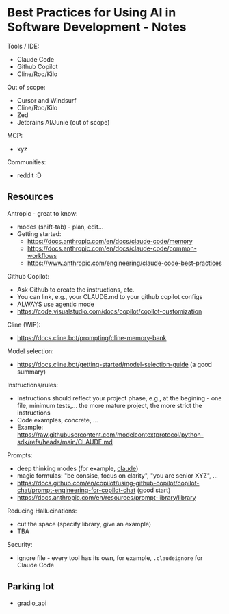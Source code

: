 # Best Practices for Using AI in Software Development - Notes

Tools / IDE:

- Claude Code
- Github Copilot
- Cline/Roo/Kilo

Out of scope:

- Cursor and Windsurf
- Cline/Roo/Kilo
- Zed
- Jetbrains AI/Junie (out of scope)

MCP:

- xyz

Communities:

- reddit :D

## Resources

Antropic - great to know:

- modes (shift-tab) - plan, edit...
- Getting started:
  - https://docs.anthropic.com/en/docs/claude-code/memory
  - https://docs.anthropic.com/en/docs/claude-code/common-workflows
  - https://www.anthropic.com/engineering/claude-code-best-practices

Github Copilot:

- Ask Github to create the instructions, etc.
- You can link, e.g., your CLAUDE.md to your github copilot configs
- ALWAYS use agentic mode
- https://code.visualstudio.com/docs/copilot/copilot-customization

Cline (WIP):

- https://docs.cline.bot/prompting/cline-memory-bank

Model selection:

- https://docs.cline.bot/getting-started/model-selection-guide (a good summary)

Instructions/rules:

- Instructions should reflect your project phase, e.g., at the begining - one file, minimum tests,... the more mature project, the more strict the instructions
- Code examples, concrete, ...
- Example: https://raw.githubusercontent.com/modelcontextprotocol/python-sdk/refs/heads/main/CLAUDE.md

Prompts:

- deep thinking modes (for example, [claude](https://docs.anthropic.com/en/docs/claude-code/common-workflows#use-extended-thinking))
- magic formulas: "be consise, focus on clarity", "you are senior XYZ", ...
- https://docs.github.com/en/copilot/using-github-copilot/copilot-chat/prompt-engineering-for-copilot-chat (good start)
- https://docs.anthropic.com/en/resources/prompt-library/library

Reducing Hallucinations:

- cut the space (specify library, give an example)
- TBA

Security:

- ignore file - every tool has its own, for example, `.claudeignore` for Claude Code

## Parking lot

- gradio_api
